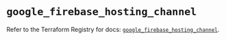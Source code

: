 # `google_firebase_hosting_channel`

Refer to the Terraform Registry for docs: [`google_firebase_hosting_channel`](https://registry.terraform.io/providers/hashicorp/google-beta/6.40.0/docs/resources/google_firebase_hosting_channel).
